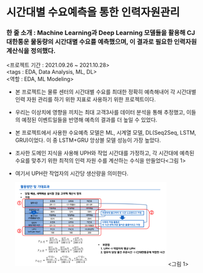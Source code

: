 # 시간대별 수요예측을 통한 인력자원관리
### 한 줄 소개 : Machine Learning과 Deep Learning 모델들을 활용해 CJ대한통운 물동량의 시간대별 수요를 예측했으며, 이 결과로 필요한 인력자원 계산식을 정의했다.

<프로젝트 기간 : 2021.09.26 ~ 2021.10.28>  
<tags : EDA, Data Analysis, ML, DL>  
<역할 : EDA, ML Modeling>


- 본 프로젝트는 물류 센터의 시간대별 수요를 최대한 정확히 예측해내어 각 시간대별 인력 자원 관리를 하기 위한 지표로 사용하기 위한 프로젝트이다.

- 우리는 이상치에 영향을 끼치는 최대 고객3사를 데이터 분석을 통해 추정했고, 이들의 예정된 이벤트일들을 반영해 예측의 결과를 더 높일 수 있었다.
  
- 본 프로젝트에서 사용한 수요예측 모델은 ML, 시계열 모델, DL(Seq2Seq, LSTM, GRU)이었다. 이 중 LSTM+GRU 앙상블 모델 성능이 가장 높았다.
  
- 조사한 도메인 지식을 사용해 UPH와 작업 시간대를 가정하고, 각 시간대에 예측된 수요를 맞추기 위한 최적의 인력 자원 수를 계산하는 수식을 만들었다<그림 1>
  
- 여기서 UPH란 작업자의 시간당 생산량을 의미한다.

<p align="center">
  <img src = './img/uph.png' width = 400 alt = 'uph' />
  <그림 1>
</p>
